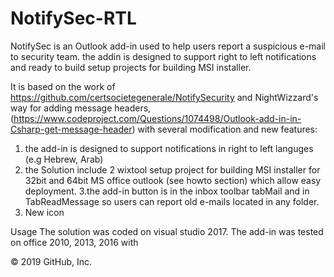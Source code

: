 # NotifySec-RTL
NotifySec is an Outlook add-in used to help users report a suspicious e-mail to security team. the addin is designed to support right to left notifications and ready to build setup projects for building MSI installer.

It is based on the work of https://github.com/certsocietegenerale/NotifySecurity and NightWizzard's way for adding message headers, (https://www.codeproject.com/Questions/1074498/Outlook-add-in-in-Csharp-get-message-header) with several modification and new features:

1. the add-in is designed to support notifications in right to left languges  (e.g Hebrew, Arab) 
2. the Solution include 2 wixtool setup project for building MSI installer for 32bit and 64bit MS office outlook (see howto section) which allow easy deployment. 
3.the add-in button is in the inbox toolbar tabMail and in TabReadMessage so users can report old e-mails located in any folder.
4. New icon 

Usage
The solution was coded on visual studio 2017. 
The add-in was tested on office 2010, 2013, 2016 with 

© 2019 GitHub, Inc.
